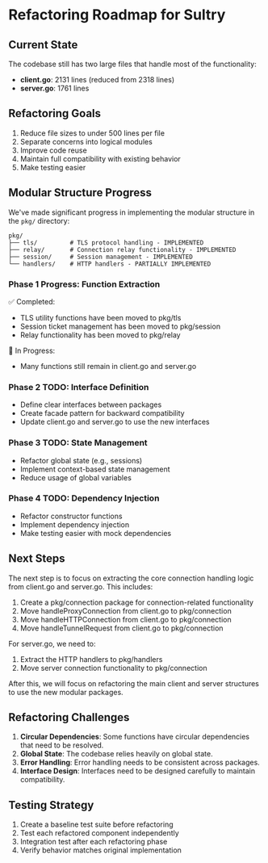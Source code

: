 # Refactoring Roadmap for Sultry

## Current State

The codebase still has two large files that handle most of the functionality:

- **client.go**: 2131 lines (reduced from 2318 lines)
- **server.go**: 1761 lines

## Refactoring Goals

1. Reduce file sizes to under 500 lines per file
2. Separate concerns into logical modules
3. Improve code reuse
4. Maintain full compatibility with existing behavior
5. Make testing easier

## Modular Structure Progress

We've made significant progress in implementing the modular structure in the `pkg/` directory:

```
pkg/
├── tls/         # TLS protocol handling - IMPLEMENTED
├── relay/       # Connection relay functionality - IMPLEMENTED
├── session/     # Session management - IMPLEMENTED
└── handlers/    # HTTP handlers - PARTIALLY IMPLEMENTED
```

### Phase 1 Progress: Function Extraction

✅ Completed:
- TLS utility functions have been moved to pkg/tls
- Session ticket management has been moved to pkg/session 
- Relay functionality has been moved to pkg/relay

🚧 In Progress:
- Many functions still remain in client.go and server.go

### Phase 2 TODO: Interface Definition

- Define clear interfaces between packages
- Create facade pattern for backward compatibility
- Update client.go and server.go to use the new interfaces

### Phase 3 TODO: State Management

- Refactor global state (e.g., sessions)
- Implement context-based state management
- Reduce usage of global variables

### Phase 4 TODO: Dependency Injection

- Refactor constructor functions
- Implement dependency injection
- Make testing easier with mock dependencies

## Next Steps

The next step is to focus on extracting the core connection handling logic from client.go and server.go. This includes:

1. Create a pkg/connection package for connection-related functionality
2. Move handleProxyConnection from client.go to pkg/connection
3. Move handleHTTPConnection from client.go to pkg/connection
4. Move handleTunnelRequest from client.go to pkg/connection

For server.go, we need to:

1. Extract the HTTP handlers to pkg/handlers
2. Move server connection functionality to pkg/connection

After this, we will focus on refactoring the main client and server structures to use the new modular packages.

## Refactoring Challenges

1. **Circular Dependencies**: Some functions have circular dependencies that need to be resolved.
2. **Global State**: The codebase relies heavily on global state.
3. **Error Handling**: Error handling needs to be consistent across packages.
4. **Interface Design**: Interfaces need to be designed carefully to maintain compatibility.

## Testing Strategy

1. Create a baseline test suite before refactoring
2. Test each refactored component independently
3. Integration test after each refactoring phase
4. Verify behavior matches original implementation